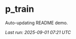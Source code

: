 # p_train

Auto-updating README demo.

<!--START_SECTION:status-->
_Last run: 2025-09-01 07:21 UTC_
<!--END_SECTION:status-->






















































































































































































































































































